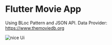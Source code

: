 # Flutter Movie App

Using BLoc Pattern and JSON API.
Data Provider: https://www.themoviedb.org

<img src="https://zochil.s3.amazonaws.com/7698c8e4-027e-4cb8-bc23-9dd51d0c22e6.jpg" alt="nice Ui" class="img-fluid">

